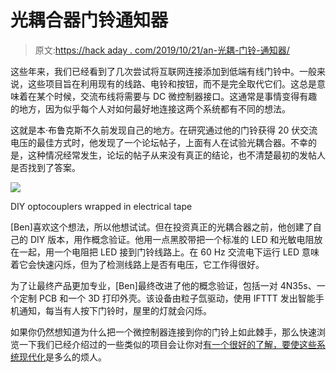 # 光耦合器门铃通知器

> 原文:[https://hack aday . com/2019/10/21/an-光耦-门铃-通知器/](https://hackaday.com/2019/10/21/an-optocoupler-doorbell-notifier/)

这些年来，我们已经看到了几次尝试将互联网连接添加到低端有线门铃中。一般来说，这些项目旨在利用现有的线路、电铃和按钮，而不是完全取代它们。这总是意味着在某个时候，交流布线将需要与 DC 微控制器接口。这通常是事情变得有趣的地方，因为似乎每个人对如何最好地连接这两个系统都有不同的想法。

这就是本·布鲁克斯不久前发现自己的地方。在研究通过他的门铃获得 20 伏交流电压的最佳方式时，他发现了一个论坛帖子，上面有人在试验光耦合器。不幸的是，这种情况经常发生，论坛的帖子从来没有真正的结论，也不清楚最初的发帖人是否找到了答案。

[![](../Images/c45c2079bb5e57c03c63db0b0f635879.png)](https://hackaday.com/wp-content/uploads/2019/10/optobell_detail.jpg)

DIY optocouplers wrapped in electrical tape

[Ben]喜欢这个想法，所以他想试试。但在投资真正的光耦合器之前，他创建了自己的 DIY 版本，用作概念验证。他用一点黑胶带把一个标准的 LED 和光敏电阻放在一起，用一个电阻把 LED 接到门铃线路上。在 60 Hz 交流电下运行 LED 意味着它会快速闪烁，但为了检测线路上是否有电压，它工作得很好。

为了让最终产品更加专业，[Ben]最终改进了他的概念验证，包括一对 4N35s、一个定制 PCB 和一个 3D 打印外壳。该设备由粒子氙驱动，使用 IFTTT 发出智能手机通知，每当有人按下门铃时，屋里的灯就会闪烁。

如果你仍然想知道为什么把一个微控制器连接到你的门铃上如此棘手，那么快速浏览一下我们已经介绍过的一些类似的项目会让你对[有一个很好的了解，要使这些系统现代化](https://hackaday.com/2019/01/07/building-an-esp8266-doorbell-on-hard-mode/)是多么的烦人。